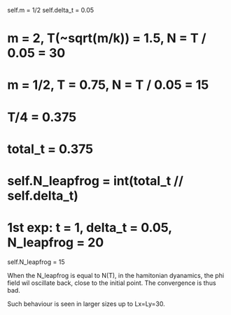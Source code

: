 self.m = 1/2
self.delta_t = 0.05
# m = 2, T(~sqrt(m/k)) = 1.5, N = T / 0.05 = 30
# m = 1/2, T = 0.75, N = T / 0.05 = 15
# T/4 = 0.375

# total_t = 0.375
# self.N_leapfrog = int(total_t // self.delta_t)
# 1st exp: t = 1, delta_t = 0.05, N_leapfrog = 20

self.N_leapfrog = 15

When the N_leapfrog is equal to N(T), in the hamitonian dyanamics, the phi field wil oscillate back, close to the initial point. The convergence is thus bad.

Such behaviour is seen in larger sizes up to Lx=Ly=30.
